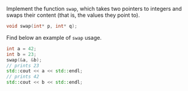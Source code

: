 Implement the function `swap`, which takes two pointers to integers 
and swaps their content (that is, the values they point to).

```c++
void swap(int* p, int* q);
```

Find below an example of `swap` usage.

```c++
int a = 42;
int b = 23;
swap(&a, &b);
// prints 23
std::cout << a << std::endl;
// prints 42
std::cout << b << std::endl;
```